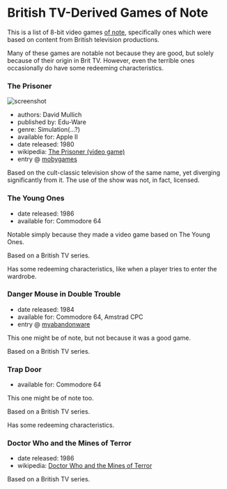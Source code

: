 British TV-Derived Games of Note
================================

This is a list of 8-bit video games [of note](A%20Note%20on%20Items%20of%20Note.md),
specifically ones which were based on content from British television productions.

Many of these games are notable not because they are good, but solely because
of their origin in Brit TV.  However, even the terrible ones occasionally do have
some redeeming characteristics.

### The Prisoner

![screenshot](https://static.catseye.tc/archive/www.filfre.net/wp-content%252Fuploads%252F2011%252F11%252FPrisoner-The-_000000007.png)

*   authors: David Mullich
*   published by: Edu-Ware
*   genre: Simulation(...?)
*   available for: Apple II
*   date released: 1980
*   wikipedia: [The Prisoner (video game)](https://en.wikipedia.org/wiki/The_Prisoner_(video_game))
*   entry @ [mobygames](https://www.mobygames.com/game/prisoner)

Based on the cult-classic television show of the same name, yet diverging significantly from it.
The use of the show was not, in fact, licensed.

### The Young Ones

*   date released: 1986
*   available for: Commodore 64

Notable simply because they made a video game based on The Young Ones.

Based on a British TV series.

Has some redeeming characteristics, like when a player tries to enter the wardrobe.

### Danger Mouse in Double Trouble

*   date released: 1984
*   available for: Commodore 64, Amstrad CPC
*   entry @ [myabandonware](https://www.myabandonware.com/game/danger-mouse-in-double-trouble-4s3)

This one might be of note, but not because it was a good game.

Based on a British TV series.

### Trap Door

*   available for: Commodore 64

This one might be of note too.

Based on a British TV series.

Has some redeeming characteristics.

### Doctor Who and the Mines of Terror

*   date released: 1986
*   wikipedia: [Doctor Who and the Mines of Terror](https://en.wikipedia.org/wiki/Doctor_Who_and_the_Mines_of_Terror)

Based on a British TV series.
